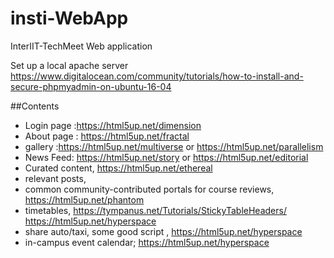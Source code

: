 # insti-WebApp
InterIIT-TechMeet Web application


Set up a local apache server
https://www.digitalocean.com/community/tutorials/how-to-install-and-secure-phpmyadmin-on-ubuntu-16-04


##Contents
 * Login page :https://html5up.net/dimension
 * About page : https://html5up.net/fractal
 * gallery :https://html5up.net/multiverse or https://html5up.net/parallelism
 * News Feed: https://html5up.net/story or https://html5up.net/editorial
 * Curated content, https://html5up.net/ethereal
 * relevant posts,
 * common community-contributed portals for course reviews, https://html5up.net/phantom
 * timetables, https://tympanus.net/Tutorials/StickyTableHeaders/ https://html5up.net/hyperspace
 * share auto/taxi, some good script , https://html5up.net/hyperspace
 * in-campus event calendar; https://html5up.net/hyperspace
